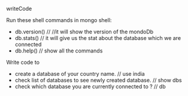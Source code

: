 writeCode

Run these shell commands in mongo shell:

- db.version() // //it will show the version of the mondoDb
- db.stats() // it will give us the stat about the database which we are connected
- db.help() //  show all the commands

Write code to

- create a database of your country name. // use india
- check list of databases to see newly created database. // show dbs
- check which database you are currently connected to ? // db
